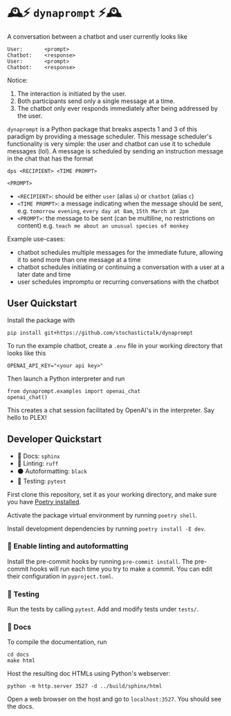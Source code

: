 # 🕰️⚡ `dynaprompt` ⚡🕰️

A conversation between a chatbot and user currently looks like
```
User:       <prompt>
Chatbot:    <response>
User:       <prompt>
Chatbot:    <response>
```
Notice:
1. The interaction is initiated by the user.
2. Both participants send only a single message at a time.
3. The chatbot only ever responds immediately after being addressed by the user. 

`dynaprompt` is a Python package that breaks aspects 1 and 3 of this paradigm by providing a message scheduler. This message scheduler's functionality is very simple: the user and chatbot can use it to schedule messages (lol). A message is scheduled by sending an instruction message in the chat that has the format
```
dps <RECIPIENT> <TIME PROMPT>

<PROMPT>
```
- `<RECIPIENT>`: should be either `user` (alias `u`) or `chatbot` (alias `c`)
- `<TIME PROMPT>`: a message indicating when the message should be sent, e.g. `tomorrow evening`, `every day at 8am`, `15th March at 2pm`
- `<PROMPT>`: the message to be sent (can be multiline, no restrictions on content) e.g. `teach me about an unusual species of monkey`

Example use-cases:
* chatbot schedules multiple messages for the immediate future, allowing it to send more than one message at a time
* chatbot schedules initiating or continuing a conversation with a user at a later date and time
* user schedules impromptu or recurring conversations with the chatbot

## User Quickstart

Install the package with
```
pip install git+https://github.com/stochastictalk/dynaprompt
```

To run the example chatbot, create a `.env` file in your working directory that looks like this
```
OPENAI_API_KEY="<your api key>"
```
Then launch a Python interpreter and run
```
from dynaprompt.examples import openai_chat
openai_chat()
```
This creates a chat session facilitated by OpenAI's in the interpreter. Say hello to PLEX!


## Developer Quickstart

- 📜 Docs: `sphinx`
- 🧰 Linting: `ruff`
- ⚫ Autoformatting: `black`
- 🧪 Testing: `pytest`

First clone this repository, set it as your working directory, and make sure you have [Poetry installed](https://python-poetry.org/docs/).

Activate the package virtual environment by running `poetry shell`. 

Install development dependencies by running `poetry install -E dev`.


### 🧰  Enable linting and autoformatting

Install the pre-commit hooks by running `pre-commit install`. The pre-commit hooks will run each time you try to make a commit. You can edit their configuration in `pyproject.toml`.

### 🧪 Testing  

Run the tests by calling `pytest`. Add and modify tests under `tests/`.

### 📜 Docs

To compile the documentation, run
```
cd docs
make html
```
Host the resulting doc HTMLs using Python's webserver:
```
python -m http.server 3527 -d ../build/sphinx/html
``` 
Open a web browser on the host and go to `localhost:3527`. You should see the docs.


